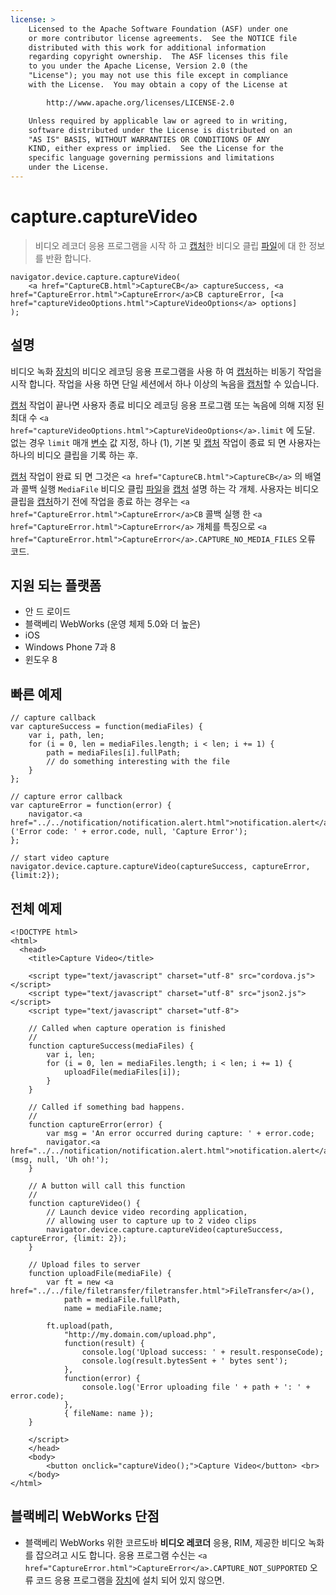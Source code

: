 ```yaml
---
license: >
    Licensed to the Apache Software Foundation (ASF) under one
    or more contributor license agreements.  See the NOTICE file
    distributed with this work for additional information
    regarding copyright ownership.  The ASF licenses this file
    to you under the Apache License, Version 2.0 (the
    "License"); you may not use this file except in compliance
    with the License.  You may obtain a copy of the License at

        http://www.apache.org/licenses/LICENSE-2.0

    Unless required by applicable law or agreed to in writing,
    software distributed under the License is distributed on an
    "AS IS" BASIS, WITHOUT WARRANTIES OR CONDITIONS OF ANY
    KIND, either express or implied.  See the License for the
    specific language governing permissions and limitations
    under the License.
---
```


# capture.captureVideo

> 비디오 레코더 응용 프로그램을 시작 하 고 <a href="capture.html">캡처</a>한 비디오 클립 <a href="../../file/fileobj/fileobj.html">파일</a>에 대 한 정보를 반환 합니다.

    navigator.device.capture.captureVideo(
        <a href="CaptureCB.html">CaptureCB</a> captureSuccess, <a href="CaptureError.html">CaptureError</a>CB captureError, [<a href="captureVideoOptions.html">CaptureVideoOptions</a> options]
    );
    

## 설명

비디오 녹화 <a href="../../device/device.html">장치</a>의 비디오 레코딩 응용 프로그램을 사용 하 여 <a href="capture.html">캡처</a>하는 비동기 작업을 시작 합니다. 작업을 사용 하면 단일 세션에서 하나 이상의 녹음을 <a href="capture.html">캡처</a>할 수 있습니다.

<a href="capture.html">캡처</a> 작업이 끝나면 사용자 종료 비디오 레코딩 응용 프로그램 또는 녹음에 의해 지정 된 최대 수 `<a href="captureVideoOptions.html">CaptureVideoOptions</a>.limit` 에 도달. 없는 경우 `limit` 매개 <a href="../../../plugin_ref/spec.html">변수</a> 값 지정, 하나 (1), 기본 및 <a href="capture.html">캡처</a> 작업이 종료 되 면 사용자는 하나의 비디오 클립을 기록 하는 후.

<a href="capture.html">캡처</a> 작업이 완료 되 면 그것은 `<a href="CaptureCB.html">CaptureCB</a>` 의 배열과 콜백 실행 `MediaFile` 비디오 클립 <a href="../../file/fileobj/fileobj.html">파일</a>을 <a href="capture.html">캡처</a> 설명 하는 각 개체. 사용자는 비디오 클립을 <a href="capture.html">캡처</a>하기 전에 작업을 종료 하는 경우는 `<a href="CaptureError.html">CaptureError</a>CB` 콜백 실행 한 `<a href="CaptureError.html">CaptureError</a>` 개체를 특징으로 `<a href="CaptureError.html">CaptureError</a>.CAPTURE_NO_MEDIA_FILES` 오류 코드.

## 지원 되는 플랫폼

*   안 드 로이드
*   블랙베리 WebWorks (운영 체제 5.0와 더 높은)
*   iOS
*   Windows Phone 7과 8
*   윈도우 8

## 빠른 예제

    // capture callback
    var captureSuccess = function(mediaFiles) {
        var i, path, len;
        for (i = 0, len = mediaFiles.length; i < len; i += 1) {
            path = mediaFiles[i].fullPath;
            // do something interesting with the file
        }
    };
    
    // capture error callback
    var captureError = function(error) {
        navigator.<a href="../../notification/notification.alert.html">notification.alert</a>('Error code: ' + error.code, null, 'Capture Error');
    };
    
    // start video capture
    navigator.device.capture.captureVideo(captureSuccess, captureError, {limit:2});
    

## 전체 예제

    <!DOCTYPE html>
    <html>
      <head>
        <title>Capture Video</title>
    
        <script type="text/javascript" charset="utf-8" src="cordova.js"></script>
        <script type="text/javascript" charset="utf-8" src="json2.js"></script>
        <script type="text/javascript" charset="utf-8">
    
        // Called when capture operation is finished
        //
        function captureSuccess(mediaFiles) {
            var i, len;
            for (i = 0, len = mediaFiles.length; i < len; i += 1) {
                uploadFile(mediaFiles[i]);
            }
        }
    
        // Called if something bad happens.
        //
        function captureError(error) {
            var msg = 'An error occurred during capture: ' + error.code;
            navigator.<a href="../../notification/notification.alert.html">notification.alert</a>(msg, null, 'Uh oh!');
        }
    
        // A button will call this function
        //
        function captureVideo() {
            // Launch device video recording application,
            // allowing user to capture up to 2 video clips
            navigator.device.capture.captureVideo(captureSuccess, captureError, {limit: 2});
        }
    
        // Upload files to server
        function uploadFile(mediaFile) {
            var ft = new <a href="../../file/filetransfer/filetransfer.html">FileTransfer</a>(),
                path = mediaFile.fullPath,
                name = mediaFile.name;
    
            ft.upload(path,
                "http://my.domain.com/upload.php",
                function(result) {
                    console.log('Upload success: ' + result.responseCode);
                    console.log(result.bytesSent + ' bytes sent');
                },
                function(error) {
                    console.log('Error uploading file ' + path + ': ' + error.code);
                },
                { fileName: name });
        }
    
        </script>
        </head>
        <body>
            <button onclick="captureVideo();">Capture Video</button> <br>
        </body>
    </html>
    

## 블랙베리 WebWorks 단점

*   블랙베리 WebWorks 위한 코르도바 **비디오 레코더** 응용, RIM, 제공한 비디오 녹화를 잡으려고 시도 합니다. 응용 프로그램 수신는 `<a href="CaptureError.html">CaptureError</a>.CAPTURE_NOT_SUPPORTED` 오류 코드 응용 프로그램을 <a href="../../device/device.html">장치</a>에 설치 되어 있지 않으면.